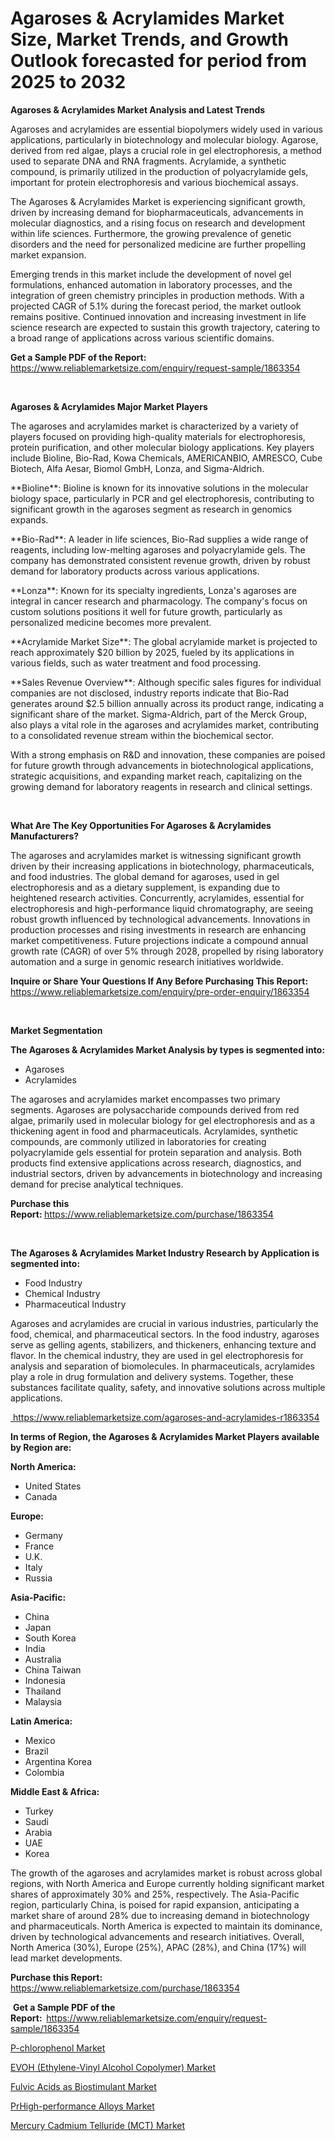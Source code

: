 <p><h1>Agaroses & Acrylamides Market Size, Market Trends, and Growth Outlook forecasted for period from 2025 to 2032</h1></p><p><strong>Agaroses & Acrylamides Market Analysis and Latest Trends</strong></p>
<p><p>Agaroses and acrylamides are essential biopolymers widely used in various applications, particularly in biotechnology and molecular biology. Agarose, derived from red algae, plays a crucial role in gel electrophoresis, a method used to separate DNA and RNA fragments. Acrylamide, a synthetic compound, is primarily utilized in the production of polyacrylamide gels, important for protein electrophoresis and various biochemical assays. </p><p>The Agaroses & Acrylamides Market is experiencing significant growth, driven by increasing demand for biopharmaceuticals, advancements in molecular diagnostics, and a rising focus on research and development within life sciences. Furthermore, the growing prevalence of genetic disorders and the need for personalized medicine are further propelling market expansion.</p><p>Emerging trends in this market include the development of novel gel formulations, enhanced automation in laboratory processes, and the integration of green chemistry principles in production methods. With a projected CAGR of 5.1% during the forecast period, the market outlook remains positive. Continued innovation and increasing investment in life science research are expected to sustain this growth trajectory, catering to a broad range of applications across various scientific domains.</p></p>
<p><strong>Get a Sample PDF of the Report:&nbsp;</strong> <a href="https://www.reliablemarketsize.com/enquiry/request-sample/1863354?utm_campaign=2130&utm_medium=2&utm_source=Github&utm_content=ia&utm_term=03042025&utm_id=agaroses-acrylamides">https://www.reliablemarketsize.com/enquiry/request-sample/1863354</a></p>
<p>&nbsp;</p>
<p><strong>Agaroses & Acrylamides Major Market Players</strong></p>
<p><p>The agaroses and acrylamides market is characterized by a variety of players focused on providing high-quality materials for electrophoresis, protein purification, and other molecular biology applications. Key players include Bioline, Bio-Rad, Kowa Chemicals, AMERICANBIO, AMRESCO, Cube Biotech, Alfa Aesar, Biomol GmbH, Lonza, and Sigma-Aldrich.</p><p>**Bioline**: Bioline is known for its innovative solutions in the molecular biology space, particularly in PCR and gel electrophoresis, contributing to significant growth in the agaroses segment as research in genomics expands.</p><p>**Bio-Rad**: A leader in life sciences, Bio-Rad supplies a wide range of reagents, including low-melting agaroses and polyacrylamide gels. The company has demonstrated consistent revenue growth, driven by robust demand for laboratory products across various applications.</p><p>**Lonza**: Known for its specialty ingredients, Lonza's agaroses are integral in cancer research and pharmacology. The company's focus on custom solutions positions it well for future growth, particularly as personalized medicine becomes more prevalent.</p><p>**Acrylamide Market Size**: The global acrylamide market is projected to reach approximately $20 billion by 2025, fueled by its applications in various fields, such as water treatment and food processing.</p><p>**Sales Revenue Overview**: Although specific sales figures for individual companies are not disclosed, industry reports indicate that Bio-Rad generates around $2.5 billion annually across its product range, indicating a significant share of the market. Sigma-Aldrich, part of the Merck Group, also plays a vital role in the agaroses and acrylamides market, contributing to a consolidated revenue stream within the biochemical sector.</p><p>With a strong emphasis on R&D and innovation, these companies are poised for future growth through advancements in biotechnological applications, strategic acquisitions, and expanding market reach, capitalizing on the growing demand for laboratory reagents in research and clinical settings.</p></p>
<p>&nbsp;</p>
<p><strong>What Are The Key Opportunities For Agaroses & Acrylamides Manufacturers?</strong></p>
<p><p>The agaroses and acrylamides market is witnessing significant growth driven by their increasing applications in biotechnology, pharmaceuticals, and food industries. The global demand for agaroses, used in gel electrophoresis and as a dietary supplement, is expanding due to heightened research activities. Concurrently, acrylamides, essential for electrophoresis and high-performance liquid chromatography, are seeing robust growth influenced by technological advancements. Innovations in production processes and rising investments in research are enhancing market competitiveness. Future projections indicate a compound annual growth rate (CAGR) of over 5% through 2028, propelled by rising laboratory automation and a surge in genomic research initiatives worldwide.</p></p>
<p><strong>Inquire or Share Your Questions If Any Before Purchasing This Report:</strong> <a href="https://www.reliablemarketsize.com/enquiry/pre-order-enquiry/1863354?utm_campaign=2130&utm_medium=2&utm_source=Github&utm_content=ia&utm_term=03042025&utm_id=agaroses-acrylamides">https://www.reliablemarketsize.com/enquiry/pre-order-enquiry/1863354</a></p>
<p>&nbsp;</p>
<p><strong>Market Segmentation</strong></p>
<p><strong>The Agaroses & Acrylamides Market Analysis by types is segmented into:</strong></p>
<p><ul><li>Agaroses</li><li>Acrylamides</li></ul></p>
<p><p>The agaroses and acrylamides market encompasses two primary segments. Agaroses are polysaccharide compounds derived from red algae, primarily used in molecular biology for gel electrophoresis and as a thickening agent in food and pharmaceuticals. Acrylamides, synthetic compounds, are commonly utilized in laboratories for creating polyacrylamide gels essential for protein separation and analysis. Both products find extensive applications across research, diagnostics, and industrial sectors, driven by advancements in biotechnology and increasing demand for precise analytical techniques.</p></p>
<p><strong>Purchase this Report:&nbsp;</strong><a href="https://www.reliablemarketsize.com/purchase/1863354?utm_campaign=2130&utm_medium=2&utm_source=Github&utm_content=ia&utm_term=03042025&utm_id=agaroses-acrylamides">https://www.reliablemarketsize.com/purchase/1863354</a></p>
<p>&nbsp;</p>
<p><strong>The Agaroses & Acrylamides Market Industry Research by Application is segmented into:</strong></p>
<p><ul><li>Food Industry</li><li>Chemical Industry</li><li>Pharmaceutical Industry</li></ul></p>
<p><p>Agaroses and acrylamides are crucial in various industries, particularly the food, chemical, and pharmaceutical sectors. In the food industry, agaroses serve as gelling agents, stabilizers, and thickeners, enhancing texture and flavor. In the chemical industry, they are used in gel electrophoresis for analysis and separation of biomolecules. In pharmaceuticals, acrylamides play a role in drug formulation and delivery systems. Together, these substances facilitate quality, safety, and innovative solutions across multiple applications.</p></p>
<p><a href="https://www.reliablemarketsize.com/agaroses-and-acrylamides-r1863354?utm_campaign=2130&utm_medium=2&utm_source=Github&utm_content=ia&utm_term=03042025&utm_id=agaroses-acrylamides">&nbsp;https://www.reliablemarketsize.com/agaroses-and-acrylamides-r1863354</a></p>
<p><strong>In terms of Region, the Agaroses & Acrylamides Market Players available by Region are:</strong></p>
<p>
    <p> <strong> North America: </strong>
        <ul>
            <li>United States</li>
            <li>Canada</li>
        </ul>
        </p> 
    <p> <strong> Europe: </strong>
        <ul>
            <li>Germany</li>
            <li>France</li>
            <li>U.K.</li>
            <li>Italy</li>
            <li>Russia</li>
        </ul>
        </p> 
    <p> <strong> Asia-Pacific: </strong>
        <ul>
            <li>China</li>
            <li>Japan</li>
            <li>South Korea</li>
            <li>India</li>
            <li>Australia</li>
            <li>China Taiwan</li>
            <li>Indonesia</li>
            <li>Thailand</li>
            <li>Malaysia</li>
        </ul>
        </p> 
    <p> <strong> Latin America: </strong>
        <ul>
            <li>Mexico</li>
            <li>Brazil</li>
            <li>Argentina Korea</li>
            <li>Colombia</li>
        </ul>
        </p> 
    <p> <strong> Middle East & Africa: </strong>
        <ul>
            <li>Turkey</li>
            <li>Saudi</li>
            <li>Arabia</li>
            <li>UAE</li>
            <li>Korea</li>
        </ul>
    </p>
    </p>
<p><p>The growth of the agaroses and acrylamides market is robust across global regions, with North America and Europe currently holding significant market shares of approximately 30% and 25%, respectively. The Asia-Pacific region, particularly China, is poised for rapid expansion, anticipating a market share of around 28% due to increasing demand in biotechnology and pharmaceuticals. North America is expected to maintain its dominance, driven by technological advancements and research initiatives. Overall, North America (30%), Europe (25%), APAC (28%), and China (17%) will lead market developments.</p></p>
<p><strong>Purchase this Report: </strong><a href="https://www.reliablemarketsize.com/purchase/1863354?utm_campaign=2130&utm_medium=2&utm_source=Github&utm_content=ia&utm_term=03042025&utm_id=agaroses-acrylamides">https://www.reliablemarketsize.com/purchase/1863354</a></p>
<p>&nbsp;<strong>Get a Sample PDF of the Report:&nbsp;&nbsp;</strong><a href="https://www.reliablemarketsize.com/enquiry/request-sample/1863354?utm_campaign=2130&utm_medium=2&utm_source=Github&utm_content=ia&utm_term=03042025&utm_id=agaroses-acrylamides">https://www.reliablemarketsize.com/enquiry/request-sample/1863354</a></p>
<p><strong></strong></p>
<p><p><a href="https://github.com/alawnhvicay/Market-Research-Report-List-1/blob/main/p-chlorophenol-market.md?utm_campaign=2130&utm_medium=2&utm_source=Github&utm_content=ia&utm_term=03042025&utm_id=agaroses-acrylamides">P-chlorophenol Market</a></p><p><a href="https://github.com/countpapajwp/Market-Research-Report-List-1/blob/main/evoh-ethylene-vinyl-alcohol-copolymer-market.md?utm_campaign=2130&utm_medium=2&utm_source=Github&utm_content=ia&utm_term=03042025&utm_id=agaroses-acrylamides">EVOH (Ethylene-Vinyl Alcohol Copolymer) Market</a></p><p><a href="https://github.com/wraggfomath/Market-Research-Report-List-1/blob/main/fulvic-acids-as-biostimulant-market.md?utm_campaign=2130&utm_medium=2&utm_source=Github&utm_content=ia&utm_term=03042025&utm_id=agaroses-acrylamides">Fulvic Acids as Biostimulant Market</a></p><p><a href="https://github.com/fallalenoswG/Market-Research-Report-List-1/blob/main/prhigh-performance-alloys-market.md?utm_campaign=2130&utm_medium=2&utm_source=Github&utm_content=ia&utm_term=03042025&utm_id=agaroses-acrylamides">PrHigh-performance Alloys Market</a></p><p><a href="https://github.com/gfellcincot4/Market-Research-Report-List-1/blob/main/mercury-cadmium-telluride-mct-market.md?utm_campaign=2130&utm_medium=2&utm_source=Github&utm_content=ia&utm_term=03042025&utm_id=agaroses-acrylamides">Mercury Cadmium Telluride (MCT) Market</a></p></p>